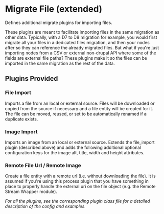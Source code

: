 # Migrate File (extended)

Defines additional migrate plugins for importing files.

These plugins are meant to facilitate importing files in the same migration as other data. Typically, with a D7 to D8 migration for example, you would first migrate all your files in a dedicated files migration, and then your nodes after so they can reference the already migrated files. But what if you're just importing nodes from a CSV or external non-drupal API where some of the fields are external file paths? These plugins make it so the files can be imported in the same migration as the rest of the data.

## Plugins Provided

### File Import

Imports a file from an local or external source. Files will be downloaded or copied from the source if necessary and a file entity will be created for it. The file can be moved, reused, or set to be automatically renamed if a duplicate exists.

### Image Import

Imports an image from an local or external source. Extends the file_import plugin (described above) and adds the following additional optional configuration keys for the image alt, title, width and height attributes.

### Remote File Url / Remote Image

Create a file entity with a remote url (i.e. without downloading the file). It is assumed if you're using this process plugin that you have something in place to properly handle the external uri on the file object (e.g. the Remote Stream Wrapper module).

*For all the plugins, see the corresponding plugin class file for a detailed description of the config and examples.*
